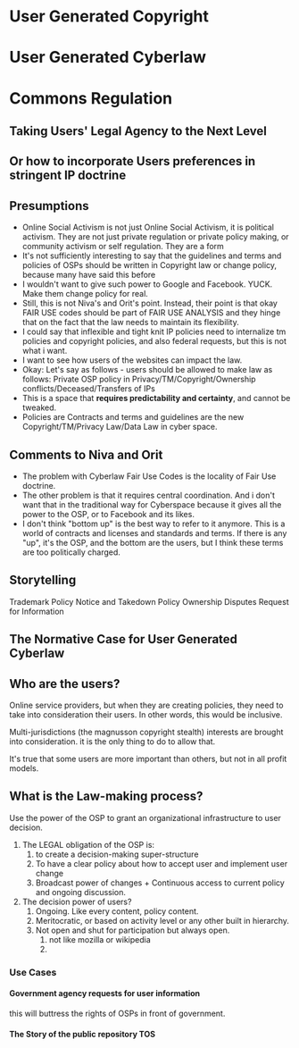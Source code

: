 # User Generated Copyright
# User Generated Cyberlaw
# Commons Regulation

## Taking Users' Legal Agency to the Next Level
## Or how to incorporate Users preferences in stringent IP doctrine

## Presumptions
* Online Social Activism is not just Online Social Activism, it is political activism. They are not just private regulation or private policy making, or community activism or self regulation. They are a form 
* It's not sufficiently interesting to say that the guidelines and terms and policies of OSPs should be written in Copyright law or change policy, because many have said this before
* I wouldn't want to give such power to Google and Facebook. YUCK. Make them change policy for real. 
* Still, this is not Niva's and Orit's point. Instead, their point is that okay FAIR USE codes should be part of FAIR USE ANALYSIS and they hinge that on the fact that the law needs to maintain its flexibility. 
* I could say that inflexible and tight knit IP policies need to internalize tm policies and copyright policies, and also federal requests, but this is not what i want.
* I want to see how users of the websites can impact the law.  
* Okay: Let's say as follows - users should be allowed to make law as follows: Private OSP policy in Privacy/TM/Copyright/Ownership conflicts/Deceased/Transfers of IPs 
* This is a space that **requires predictability and certainty**, and cannot be tweaked.
* Policies are Contracts and terms and guidelines are the new Copyright/TM/Privacy Law/Data Law in cyber space. 

## Comments to Niva and Orit
* The problem with Cyberlaw Fair Use Codes is the locality of Fair Use doctrine.
* The other problem is that it requires central coordination. And i don't want that in the traditional way for Cyberspace because it gives all the power to the OSP, or to Facebook and its likes.  
* I don't think "bottom up" is the best way to refer to it anymore. This is a world of contracts and licenses and standards and terms. If there is any "up", it's the OSP, and the bottom are the users, but I think these terms are too politically charged.

## Storytelling
Trademark Policy
Notice and Takedown Policy
Ownership Disputes 
Request for Information
## The Normative Case for User Generated Cyberlaw

## Who are the users?
Online service providers, but when they are creating policies, they need to take into consideration their users. In other words, this would be inclusive.

Multi-jurisdictions (the magnusson copyright stealth) interests are brought into consideration. 
it is the only thing to do to allow that. 

It's true that some users are more important than others, but not in all profit models. 

## What is the Law-making process?
Use the power of the OSP to grant an organizational infrastructure to user decision.
1. The LEGAL obligation of the OSP is:
    1. to create a decision-making super-structure
    2. To have a clear policy about how to accept user and implement user change
    3. Broadcast power of changes + Continuous access to current policy and ongoing discussion.
2. The decision power of users?
    1. Ongoing. Like every content, policy content. 
    2. Meritocratic, or based on activity level or any other built in hierarchy.  
    3. Not open and shut for participation but always open. 
        1. not like mozilla or wikipedia
        2. 

### Use Cases
#### Government agency requests for user information
this will buttress the rights of OSPs in front of government. 

#### The Story of the public repository TOS
